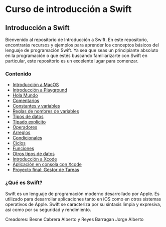 # Curso de introducción a Swift

## Introducción a Swift

Bienvenido al repositorio de Introducción a Swift. En este repositorio, encontrarás recursos y ejemplos para aprender los conceptos básicos del lenguaje de programación Swift. Ya sea que seas un principiante absoluto en la programación o que estés buscando familiarizarte con Swift en particular, este repositorio es un excelente lugar para comenzar.

### Contenido
- [Introducción a MacOS](./IntroduccionMacOS)
- [Introducción a Playground](./IntroduccionPlayground)
- [Hola Mundo](./HolaMundo)
- [Comentarios](./Comentarios)
- [Constantes y variables](./Constantes_y_Variables)
- [Reglas de nombres de variables](./ReglasNombreDeVariables)
- [Tipos de datos](./TiposDeDatos)
- [Tipado explicito](./TipadoExplicito)
- [Operadores](./Operadores)
- [Arreglos](./Arreglos)
- [Condicionales](./Condicionales)
- [Ciclos](./EstructurasDeRepeticion)
- [Funciones](./Funciones)
- [Otros tipos de datos](./EnumyStruct)
- [Introducción a Xcode](./Xcode)
- [Aplicación en consola con Xcode](./MiniProyectoXcode)
- [Proyecto final: Gestor de Tareas](./ProyectoFinal)
### ¿Qué es Swift?

Swift es un lenguaje de programación moderno desarrollado por Apple. Es utilizado para desarrollar aplicaciones tanto en iOS como en otros sistemas operativos de Apple. Swift se caracteriza por su sintaxis limpia y expresiva, así como por su seguridad y rendimiento.


Creadores: Besne Cabrera Alberto y Reyes Barragan Jorge Alberto
